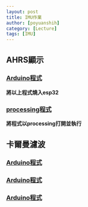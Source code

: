 ```yaml
---
layout: post
title: IMU作業
author: [poyuanshih]
category: [Lecture]
tags: [IMU]
---
```

## AHRS顯示
### [Arduino程式](https://github.com/poyuanshih/MCU-project/blob/main/MPU6050_DMP6_Teapot.ino)

**將以上程式燒入esp32**
### [processing程式](https://github.com/poyuanshih/MCU-project/blob/main/MPUplane.pde)

**將程式以processing打開並執行**

## 卡爾曼濾波

### [Arduino程式](https://github.com/poyuanshih/MCU-project/blob/main/Kalman.cpp)
### [Arduino程式](https://github.com/poyuanshih/MCU-project/blob/main/Kalman.h)
### [Arduino程式](https://github.com/poyuanshih/MCU-project/blob/main/MPU6050_KalmanFilter.ino)
